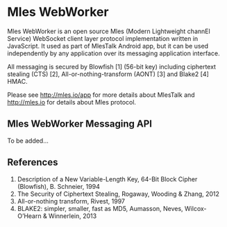 # Mles WebWorker

Mles WebWorker is an open source Mles (Modern Lightweight channEl Service) WebSocket client layer protocol implementation written in JavaScript. It used as part of MlesTalk Android app, but it can be used independently by any application over its messaging application interface.

All messaging is secured by Blowfish [1] (56-bit key) including ciphertext stealing (CTS) [2], All-or-nothing-transform (AONT) [3] and Blake2 [4] HMAC.

Please see http://mles.io/app for more details about MlesTalk and http://mles.io for details about Mles protocol.

## Mles WebWorker Messaging API

To be added...

## References

  1. Description of a New Variable-Length Key, 64-Bit Block Cipher (Blowfish), B. Schneier, 1994
  2. The Security of Ciphertext Stealing, Rogaway, Wooding & Zhang, 2012
  3. All-or-nothing transform, Rivest, 1997
  4. BLAKE2: simpler, smaller, fast as MD5, Aumasson, Neves, Wilcox-O’Hearn & Winnerlein, 2013
